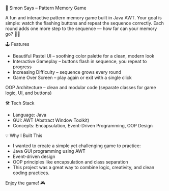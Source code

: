 🎨 Simon Says – Pattern Memory Game

A fun and interactive pattern memory game built in Java AWT.
Your goal is simple: watch the flashing buttons and repeat the sequence correctly.
Each round adds one more step to the sequence — how far can your memory go? 🧠✨

🕹️ Features
- Beautiful Pastel UI – soothing color palette for a clean, modern look
- Interactive Gameplay – buttons flash in sequence, you repeat to progress
- Increasing Difficulty – sequence grows every round
- Game Over Screen – play again or exit with a single click

OOP Architecture – clean and modular code (separate classes for game logic, UI, and buttons)

🛠️ Tech Stack
- Language: Java
- GUI: AWT (Abstract Window Toolkit)
- Concepts: Encapsulation, Event-Driven Programming, OOP Design

💡 Why I Built This
- I wanted to create a simple yet challenging game to practice:
- Java GUI programming using AWT
- Event-driven design
- OOP principles like encapsulation and class separation
- This project was a great way to combine logic, creativity, and clean coding practices.

Enjoy the game! 🎮
